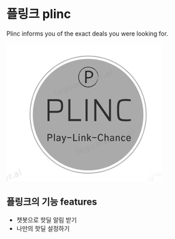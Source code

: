 # 플링크 plinc
Plinc informs you of the exact deals you were looking for.

![logo image](/images/logo.png)

## 플링크의 기능 features
* 챗봇으로 핫딜 알림 받기
* 나만의 핫딜 설정하기
